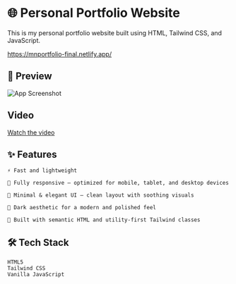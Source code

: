 
# 🌐 Personal Portfolio Website

This is my personal portfolio website built using HTML, Tailwind CSS, and JavaScript.

https://mnportfolio-final.netlify.app/
## 📸 Preview

![App Screenshot](https://mnportfolio-final.netlify.app/images/portfolio.png)


## Video

[Watch the video](https://mnportfolio-final.netlify.app/portfolio%20(1)%20(1).mp4)

## ✨ Features
    ⚡ Fast and lightweight

    📱 Fully responsive – optimized for mobile, tablet, and desktop devices

    🎨 Minimal & elegant UI – clean layout with soothing visuals

    🌙 Dark aesthetic for a modern and polished feel

    🔧 Built with semantic HTML and utility-first Tailwind classes
## 🛠️ Tech Stack
    HTML5
    Tailwind CSS
    Vanilla JavaScript

